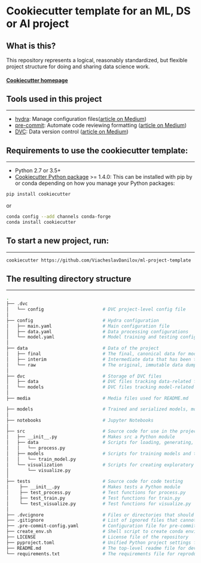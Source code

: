 # Cookiecutter template for an ML, DS or AI project 

## What is this?
This repository represents a logical, reasonably standardized, but flexible project structure for doing and sharing data science work.

#### [Cookiecutter homepage](http://drivendata.github.io/cookiecutter-data-science/)

## Tools used in this project

-----------
* [hydra](https://hydra.cc/): Manage configuration files([article on Medium](https://towardsdatascience.com/introduction-to-hydra-cc-a-powerful-framework-to-configure-your-data-science-projects-ed65713a53c6))
* [pre-commit](https://pre-commit.com/): Automate code reviewing formatting ([article on Medium](https://towardsdatascience.com/4-pre-commit-plugins-to-automate-code-reviewing-and-formatting-in-python-c80c6d2e9f5?sk=2388804fb174d667ee5b680be22b8b1f))
* [DVC](https://dvc.org/): Data version control ([article on Medium](https://towardsdatascience.com/introduction-to-dvc-data-version-control-tool-for-machine-learning-projects-7cb49c229fe0))


## Requirements to use the cookiecutter template:

-----------
 - Python 2.7 or 3.5+
 - [Cookiecutter Python package](http://cookiecutter.readthedocs.org/en/latest/installation.html) >= 1.4.0: This can be installed with pip by or conda depending on how you manage your Python packages:

``` bash
pip install cookiecutter
```

or

``` bash
conda config --add channels conda-forge
conda install cookiecutter
```


## To start a new project, run:

------------
``` bash
cookiecutter https://github.com/ViacheslavDanilov/ml-project-template
```


## The resulting directory structure

------------
```bash
.
├── .dvc                      
│   └── config                      # DVC project-level config file
│   
├── config                          # Hydra configuration
│   ├── main.yaml                   # Main configuration file
│   ├── data.yaml                   # Data processing configurations
│   └── model.yaml                  # Model training and testing configurations
│
├── data                            # Data of the project          
│   ├── final                       # The final, canonical data for modeling
│   ├── interim                     # Intermediate data that has been transformed
│   └── raw                         # The original, immutable data dump
│
├── dvc                             # Storage of DVC files  
│   ├── data                        # DVC files tracking data-related files and directories 
│   └── models                      # DVC files tracking model-related files and directories
│
├── media                           # Media files used for README.md

├── models                          # Trained and serialized models, model predictions, or model summaries
│
├── notebooks                       # Jupyter Notebooks
│
├── src                             # Source code for use in the project
│   ├── __init__.py                 # Makes src a Python module
│   ├── data                        # Scripts for loading, generating, and processing data
│   │   └── process.py
│   ├── models                      # Scripts for training models and their subsequent use for making predictions                 
│   │   └── train_model.py
│   └── visualization               # Scripts for creating exploratory and results-oriented visualizations
│       └── visualize.py
│
├── tests                           # Source code for code testing
│    ├── __init__.py                # Makes tests a Python module
│    ├── test_process.py            # Test functions for process.py
│    ├── test_train.py              # Test functions for train.py
│    └── test_visualize.py          # Test functions for visualize.py
│
├── .dvcignore                      # Files or directories that should be excluded when traversing a DVC project
├── .gitignore                      # List of ignored files that cannot commit to Git
├── .pre-commit-config.yaml         # Configuration file for pre-commit package
├── create_env.sh                   # Shell script to create conda environment
├── LICENSE                         # License file of the repository
├── pyproject.toml                  # Unified Python project settings file that replaces setup.py
├── README.md                       # The top-level readme file for developers using this project
└── requirements.txt                # The requirements file for reproducing the analysis environment

```
